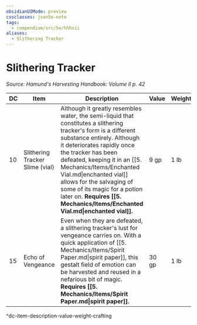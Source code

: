 ```yaml
---
obsidianUIMode: preview
cssclasses: json5e-note
tags:
  - compendium/src/5e/hhhvii
aliases:
  - Slithering Tracker
---
```

# Slithering Tracker
*Source: Hamund's Harvesting Handbook: Volume II p. 42* 

| DC | Item | Description | Value | Weight | Crafting |
|----|------|-------------|-------|--------|----------|
| 10 | Slithering Tracker Slime (vial) | Although it greatly resembles water, the semi-liquid that constitutes a slithering tracker's form is a different substance entirely. Although it deteriorates rapidly once the tracker has been defeated, keeping it in an [[5. Mechanics/Items/Enchanted Vial.md\|enchanted vial]] allows for the salvaging of some of its magic for a potion later on. **Requires [[5. Mechanics/Items/Enchanted Vial.md\|enchanted vial]].** | 9 gp | 1 lb | [[5. Mechanics/Items/Potion Of Liquid Form.md\|Potion of Liquid Form]] |
| 15 | Echo of Vengeance | Even when they are defeated, a slithering tracker's lust for vengeance carries on. With a quick application of [[5. Mechanics/Items/Spirit Paper.md\|spirit paper]], this gestalt field of emotion can be harvested and reused in a nefarious bit of magic. **Requires [[5. Mechanics/Items/Spirit Paper.md\|spirit paper]].** | 30 gp | 1 lb | Curse of Vengance |
^dc-item-description-value-weight-crafting
